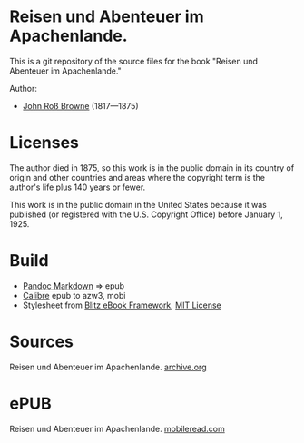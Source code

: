 #  Reisen und Abenteuer im Apachenlande.

This is a git repository of the source files for the book
"Reisen und Abenteuer im Apachenlande."

Author:

* [John Roß Browne](https://de.wikipedia.org/wiki/John_Ross_Browne) (1817—1875)


# Licenses
The author died in 1875, so this work is in the public domain in its country of
origin and other countries and areas where the copyright term is the author's life
plus 140 years or fewer.

This work is in the public domain in the United States because it was
published (or registered with the U.S. Copyright Office)
before January 1, 1925.


# Build
* [Pandoc Markdown](https://pandoc.org/MANUAL.html#pandocs-markdown) => epub
* [Calibre](https://calibre-ebook.com/) epub to azw3, mobi
* Stylesheet from [Blitz eBook Framework](https://friendsofepub.github.io/Blitz/), [MIT License](https://github.com/FriendsOfEpub/Blitz/blob/master/LICENSE)

# Sources
Reisen und Abenteuer im Apachenlande. [archive.org](https://archive.org/details/reisenundabenteu01brow)

# ePUB
Reisen und Abenteuer im Apachenlande. [mobileread.com](https://www.mobileread.com/forums/showthread.php?t=341570)
